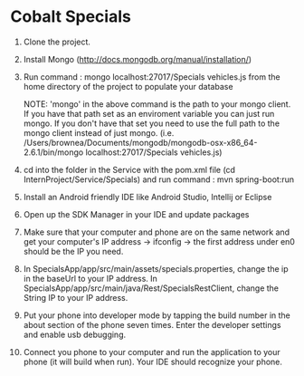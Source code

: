 Cobalt Specials
==============

1. Clone the project.

2. Install Mongo (http://docs.mongodb.org/manual/installation/)

3. Run command : mongo localhost:27017/Specials vehicles.js from the home directory of the project to populate your database 

    NOTE: 'mongo' in the above command is the path to your mongo client. If you have that path set as an enviroment            variable you can just run mongo. If you don't have that set you need to use the full path to the mongo client instead      of just mongo. (i.e. /Users/brownea/Documents/mongodb/mongodb-osx-x86_64-2.6.1/bin/mongo localhost:27017/Specials           vehicles.js)

4. cd into the folder in the Service with the pom.xml file (cd InternProject/Service/Specials) and run command : mvn spring-boot:run

5. Install an Android friendly IDE like Android Studio, Intellij or Eclipse

6. Open up the SDK Manager in your IDE and update packages

7. Make sure that your computer and phone are on the same network and get your computer's IP address -> ifconfig -> the first address under en0 should be the IP you need. 

8. In SpecialsApp/app/src/main/assets/specials.properties, change the ip in the baseUrl to your IP address.
   In SpecialsApp/app/src/main/java/Rest/SpecialsRestClient, change the String IP to your IP address.

9. Put your phone into developer mode by tapping the build number in the about section of the phone seven times.
    Enter the developer settings and enable usb debugging.

10. Connect you phone to your computer and run the application to your phone (it will build when run). Your IDE should recognize your phone.
